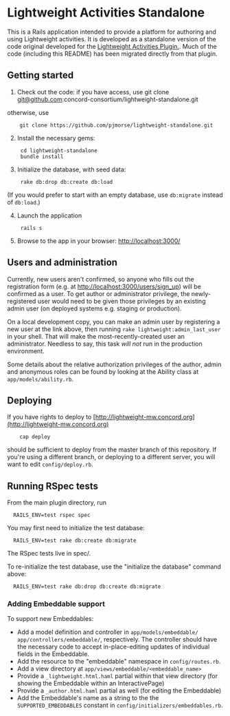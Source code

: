 # Lightweight Activities Standalone

This is a Rails application intended to provide a platform for authoring and using Lightweight activities. It is developed as a standalone version of the code original developed for the [Lightweight Activities Plugin.](https://github.com/concord-consortium/lightweight-activities-plugin). Much of the code (including this README) has been migrated directly from that plugin.

## Getting started

1. Check out the code: if you have access, use
        git clone git@github.com:concord-consortium/lightweight-standalone.git

otherwise, use

        git clone https://github.com/pjmorse/lightweight-standalone.git

2. Install the necessary gems:

        cd lightweight-standalone
        bundle install

3. Initialize the database, with seed data:

        rake db:drop db:create db:load

(If you would prefer to start with an empty database, use `db:migrate` instead of `db:load`.)

4. Launch the application

        rails s

6. Browse to the app in your browser: [http://localhost:3000/](http://localhost:3000/)

## Users and administration

Currently, new users aren't confirmed, so anyone who fills out the registration form (e.g. at [http://localhost:3000/users/sign_up](http://localhost:3000/users/sign_up)) will be confirmed as a user. To get author or administrator privilege, the newly-registered user would need to be given those privileges by an existing admin user (on deployed systems e.g. staging or production).

On a local development copy, you can make an admin user by registering a new user at the link above, then running `rake lightweight:admin_last_user` in your shell. That will make the most-recently-created user an administrator. Needless to say, this task *will not* run in the production environment.

Some details about the relative authorization privileges of the author, admin and anonymous roles can be found by looking at the Ability class at `app/models/ability.rb`.

## Deploying

If you have rights to deploy to [http://lightweight-mw.concord.org](http://lightweight-mw.concord.org)

        cap deploy

should be sufficient to deploy from the master branch of this repository. If you're using a different branch, or deploying to a different server, you will want to edit `config/deploy.rb`.

## Running RSpec tests
From the main plugin directory, run

      RAILS_ENV=test rspec spec

You may first need to initialize the test database:

      RAILS_ENV=test rake db:create db:migrate

The RSpec tests live in spec/.

To re-initialize the test database, use the "initialize the database" command above:

      RAILS_ENV=test rake db:drop db:create db:migrate

### Adding Embeddable support

To support new Embeddables:

* Add a model definition and controller in `app/models/embeddable/` `app/controllers/embeddable/`, respectively. The controller should have the necessary code to accept in-place-editing updates of individual fields in the Embeddable.
* Add the resource to the "embeddable" namespace in `config/routes.rb`.
* Add a view directory at `app/views/embeddable/<embeddable_name>`
* Provide a `_lightweight.html.haml` partial within that view directory (for showing the Embeddable within an InteractivePage)
* Provide a `_author.html.haml` partial as well (for editing the Embeddable)
* Add the Embeddable's name as a string to the the `SUPPORTED_EMBEDDABLES` constant in `config/initializers/embeddables.rb`.